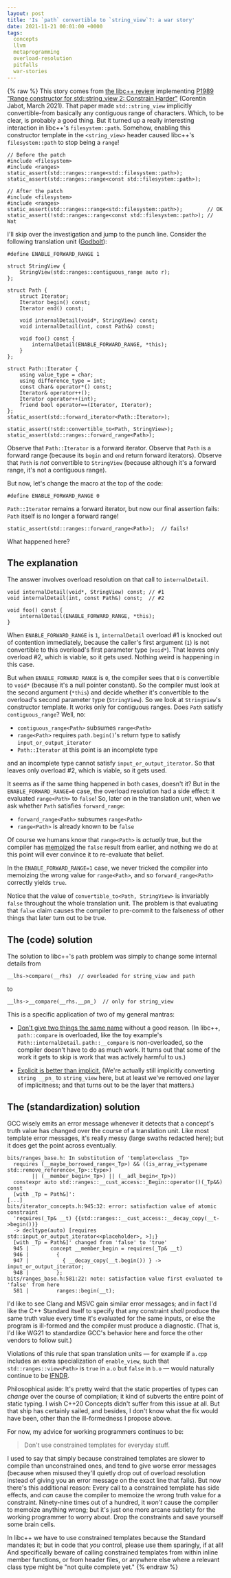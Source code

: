 ```yaml
---
layout: post
title: 'Is `path` convertible to `string_view`?: a war story'
date: 2021-11-21 00:01:00 +0000
tags:
  concepts
  llvm
  metaprogramming
  overload-resolution
  pitfalls
  war-stories
---
```


{% raw %}
This story comes from [the libc++ review](https://reviews.llvm.org/D113161)
implementing [P1989 "Range constructor for std::string_view 2: Constrain Harder"](http://www.open-std.org/jtc1/sc22/wg21/docs/papers/2021/p1989r2.pdf)
(Corentin Jabot, March 2021). That paper made `std::string_view`
implicitly convertible-from basically any contiguous range of characters.
Which, to be clear, is probably a good thing. But it turned up a really
interesting interaction in libc++'s `filesystem::path`. Somehow,
enabling this constructor template in the `<string_view>` header
caused libc++'s `filesystem::path` to stop being a `range`!

    // Before the patch
    #include <filesystem>
    #include <ranges>
    static_assert(std::ranges::range<std::filesystem::path>);
    static_assert(std::ranges::range<const std::filesystem::path>);

    // After the patch
    #include <filesystem>
    #include <ranges>
    static_assert(std::ranges::range<std::filesystem::path>);        // OK
    static_assert(!std::ranges::range<const std::filesystem::path>); // Wat

I'll skip over the investigation and jump to the punch line.
Consider the following translation unit ([Godbolt](https://godbolt.org/z/55hYTzW7q)):

    #define ENABLE_FORWARD_RANGE 1

    struct StringView {
        StringView(std::ranges::contiguous_range auto r);
    };

    struct Path {
        struct Iterator;
        Iterator begin() const;
        Iterator end() const;

        void internalDetail(void*, StringView) const;
        void internalDetail(int, const Path&) const;

        void foo() const {
            internalDetail(ENABLE_FORWARD_RANGE, *this);
        }
    };

    struct Path::Iterator {
        using value_type = char;
        using difference_type = int;
        const char& operator*() const;
        Iterator& operator++();
        Iterator operator++(int);
        friend bool operator==(Iterator, Iterator);
    };
    static_assert(std::forward_iterator<Path::Iterator>);

    static_assert(!std::convertible_to<Path, StringView>);
    static_assert(std::ranges::forward_range<Path>);

Observe that `Path::Iterator` is a forward iterator. Observe
that `Path` is a forward range (because its `begin` and `end`
return forward iterators). Observe that `Path` is _not_ convertible
to `StringView` (because although it's a forward range, it's
not a contiguous range).

But now, let's change the macro at the top of the code:

    #define ENABLE_FORWARD_RANGE 0

`Path::Iterator` remains a forward iterator, but now
our final assertion fails: `Path` itself is no longer
a forward range!

    static_assert(std::ranges::forward_range<Path>);  // fails!

What happened here?


## The explanation

The answer involves overload resolution on that call to
`internalDetail`.

    void internalDetail(void*, StringView) const; // #1
    void internalDetail(int, const Path&) const;  // #2

    void foo() const {
        internalDetail(ENABLE_FORWARD_RANGE, *this);
    }

When `ENABLE_FORWARD_RANGE` is `1`, `internalDetail`
overload #1 is knocked out of contention immediately,
because the caller's first argument (`1`) is not convertible to
this overload's first parameter type (`void*`). That leaves
only overload #2, which is viable, so it gets used.
Nothing weird is happening in this case.

But when `ENABLE_FORWARD_RANGE` is `0`, the compiler
sees that `0` is convertible to `void*` (because it's
a null pointer constant). So the compiler must look at
the second argument (`*this`) and decide whether
it's convertible to the overload's second parameter
type (`StringView`). So we look at `StringView`'s
constructor template. It works only for contiguous ranges.
Does `Path` satisfy `contiguous_range`? Well, no:

* `contiguous_range<Path>` subsumes `range<Path>`
* `range<Path>` requires `path.begin()`'s return type to satisfy `input_or_output_iterator`
* `Path::Iterator` at this point is an incomplete type

and an incomplete type cannot satisfy `input_or_output_iterator`.
So that leaves only overload #2, which is viable,
so it gets used.

It seems as if the same thing happened in both cases, doesn't it?
But in the `ENABLE_FORWARD_RANGE=0` case, the overload resolution
had a side effect: it evaluated `range<Path>` to `false`! So,
later on in the translation unit, when we ask whether `Path`
satisfies `forward_range`:

* `forward_range<Path>` subsumes `range<Path>`
* `range<Path>` is already known to be `false`

Of course we humans know that `range<Path>` is _actually_ true,
but the compiler has [memoized](https://en.wikipedia.org/wiki/Memoization)
the `false` result from earlier, and nothing we do at this point
will ever convince it to re-evaluate that belief.

In the `ENABLE_FORWARD_RANGE=1` case, we never tricked the
compiler into memoizing the wrong value for `range<Path>`,
and so `forward_range<Path>` correctly yields `true`.

Notice that the value of `convertible_to<Path, StringView>` is
invariably `false` throughout the whole translation unit. The problem
is that evaluating that `false` claim causes the compiler to pre-commit
to the falseness of other things that later turn out to be true.


## The (code) solution

The solution to libc++'s `path` problem was simply to change some internal
details from

    __lhs->compare(__rhs)  // overloaded for string_view and path

to

    __lhs->__compare(__rhs.__pn_)  // only for string_view

This is a specific application of two of my general mantras:

* [Don't give two things the same name](https://www.youtube.com/watch?v=OQgFEkgKx2s)
    without a good reason. (In libc++, `path::compare` is overloaded,
    like the toy example's `Path::internalDetail`.
    `path::__compare` is non-overloaded, so the compiler doesn't have to do
    as much work. It turns out that some of the work it gets to skip is work
    that was actively harmful to us.)

* [Explicit is better than implicit.](https://www.python.org/dev/peps/pep-0020/)
    (We're actually still implicitly converting `string __pn_` to
    `string_view` here, but at least we've removed _one_ layer of implicitness;
    and that turns out to be the layer that matters.)


## The (standardization) solution

GCC wisely emits an error message whenever it detects that a concept's truth value
has changed over the course of a translation unit. Like most template error messages,
it's really messy (large swaths redacted here); but it does get the point across
eventually.

    bits/ranges_base.h: In substitution of 'template<class _Tp>
      requires (__maybe_borrowed_range<_Tp>) && ((is_array_v<typename std::remove_reference<_Tp>::type>)
            || (__member_begin<_Tp>) || (__adl_begin<_Tp>))
      constexpr auto std::ranges::__cust_access::_Begin::operator()(_Tp&&) const
      [with _Tp = Path&]':
    [...]
    bits/iterator_concepts.h:945:32: error: satisfaction value of atomic constraint
      'requires(_Tp& __t) {{std::ranges::__cust_access::__decay_copy(__t->begin())}
      -> decltype(auto) [requires std::input_or_output_iterator<<placeholder>, >];}
      [with _Tp = Path&]' changed from 'false' to 'true'
      945 |       concept __member_begin = requires(_Tp& __t)
      946 |         {
      947 |           { __decay_copy(__t.begin()) } -> input_or_output_iterator;
      948 |         };
    bits/ranges_base.h:581:22: note: satisfaction value first evaluated to 'false' from here
      581 |         ranges::begin(__t);

I'd like to see Clang and MSVC gain similar error messages; and in fact I'd like
the C++ Standard itself to specify that any constraint _shall_ produce
the same truth value every time it's evaluated for the same inputs, or else the
program is ill-formed and the compiler must produce a diagnostic. (That is,
I'd like WG21 to standardize GCC's behavior here and force the other vendors
to follow suit.)

Violations of this rule that span translation units — for example if `a.cpp` includes
an extra specialization of `enable_view`, such that `std::ranges::view<Path>`
is `true` in `a.o` but `false` in `b.o` — would naturally continue to be
[IFNDR](/blog/2019/08/02/the-tough-guide-to-cpp-acronyms/#ifndr).

Philosophical aside: It's pretty weird that the static properties of types
can _change_ over the course of compilation; it kind of subverts the entire
point of static typing. I wish C++20 Concepts didn't suffer from this issue
at all. But that ship has certainly sailed, and besides, I don't know what
the fix would have been, other than the ill-formedness I propose above.

For now, my advice for working programmers continues to be:

> Don't use constrained templates for everyday stuff.

I used to say that simply because constrained templates are slower to compile
than unconstrained ones, and tend to give worse error messages (because when
misused they'll quietly drop out of overload resolution instead of giving
you an error message on the exact line that fails). But now there's this
additional reason: Every call to a constrained template has side effects,
and _can_ cause the compiler to memoize the wrong truth value for a constraint.
Ninety-nine times out of a hundred, it _won't_ cause the compiler to memoize
anything wrong; but it's just one more arcane subtlety for the working programmer
to worry about. Drop the constraints and save yourself some brain cells.

In libc++ we have to use constrained templates because the Standard mandates it;
but in code that _you_ control, please use them sparingly, if at all!
And specifically beware of calling constrained templates from within inline member
functions, or from header files, or anywhere else where a relevant class type
might be "not quite complete yet."
{% endraw %}
